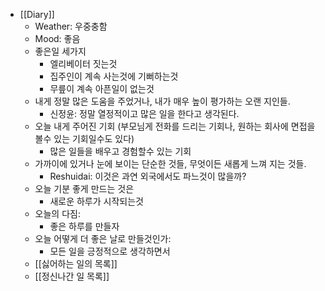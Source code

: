 - [[Diary]]
    - Weather: 우중충함
    - Mood: 좋음
    - 좋은일 세가지
        - 엘리베이터 짓는것
        - 집주인이 계속 사는것에 기뻐하는것
        - 무릎이 계속 아픈일이 없는것
    - 내게 정말 많은 도움을 주었거나, 내가 매우 높이 평가하는 오랜 지인들.
        - 신정윤: 정말 열정적이고 많은 일을 한다고 생각된다.
    - 오늘 내게 주어진 기회 (부모님게 전화를 드리는 기회나, 원하는 회사에 면접을 볼수 있는 기회일수도 있다)
        - 많은 일들을 배우고 경험할수 있는 기회
    - 가까이에 있거나 눈에 보이는 단순한 것들, 무엇이든 새롭게 느껴 지는 것들.
        - Reshuidai: 이것은 과연 외국에서도 파느것이 많을까?
    - 오늘 기분 좋게 만드는 것은
        - 새로운 하루가 시작되는것
    - 오늘의 다짐:
        - 좋은 하루를 만들자
    - 오늘 어떻게 더 좋은 날로 만들것인가:
        - 모든 일을 긍정적으로 생각하면서
    - [[싫어하는 일의 목록]]
    - [[정신나간 일 목록]]
